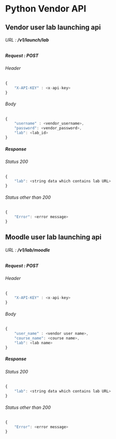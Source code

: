 # Python Vendor API

## Vendor user lab launching api 

###### URL : **/v1/launch/lab**

##### Request : POST

###### Header
```javascript
{
    "X-API-KEY" : <x-api-key>
}

```

###### Body

```javascript
{
    "username" : <vendor_username>,
    "password": <vendor_password>,
    "lab": <lab_id>
}
```

##### Response

######  Status 200
```javascript
{
    "lab": <string data which contains lab URL>
}

```
###### Status other than 200

```javascript
{
    "Error": <error message>
}
```

## Moodle user lab launching api 

###### URL : **/v1/lab/moodle**

##### Request : POST

###### Header
```javascript
{
    "X-API-KEY" : <x-api-key>
}

```

###### Body

```javascript
{
    "user_name" : <vendor user name>,
    "course_name": <course name>,
    "lab": <lab name>
}
```

##### Response

######  Status 200
```javascript
{
    "lab": <string data which contains lab URL>
}

```
###### Status other than 200

```javascript
{
    "Error": <error message>
}
```
